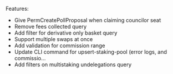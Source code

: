 Features:

- Give PermCreatePollProposal when claiming councilor seat
- Remove fees collected query
- Add filter for derivative only basket query
- Support multiple swaps at once
- Add validation for commission range
- Update CLI command for upsert-staking-pool (error logs, and commissio…
- Add filters on multistaking undelegations query
